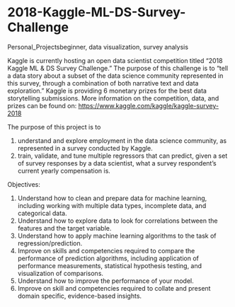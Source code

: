 # 2018-Kaggle-ML-DS-Survey-Challenge
Personal_Projectsbeginner, data visualization, survey analysis

Kaggle is currently hosting an open data scientist competition titled “2018 Kaggle ML & DS 
Survey Challenge.” The purpose of this challenge is to “tell a data story about a subset of the 
data science community represented in this survey, through a combination of both narrative text 
and data exploration.” Kaggle is providing 6 monetary prizes for the best data storytelling 
submissions. More information on the competition, data, and prizes can be found on: 
https://www.kaggle.com/kaggle/kaggle-survey-2018 

The purpose of this project is to 
1) understand and explore employment in the data science community, as represented in a survey 
conducted by Kaggle. 
2) train, validate, and tune multiple regressors that can predict, given a set of survey responses by 
a data scientist, what a survey respondent’s current yearly compensation is.

Objectives: 
1. Understand how to clean and prepare data for machine learning, including working with 
multiple data types, incomplete data, and categorical data. 
2. Understand how to explore data to look for correlations between the features and the 
target variable. 
3. Understand how to apply machine learning algorithms to the task of 
regression/prediction.
4. Improve on skills and competencies required to compare the performance of prediction 
algorithms, including application of performance measurements, statistical hypothesis 
testing, and visualization of comparisons. 
5. Understand how to improve the performance of your model. 
6. Improve on skill and competencies required to collate and present domain specific, 
evidence-based insights.
